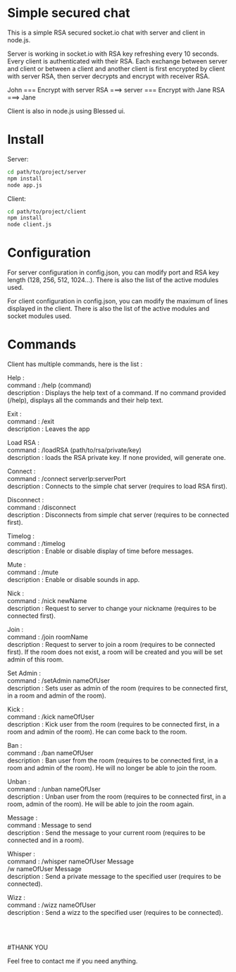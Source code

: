 # Simple secured chat

This is a simple RSA secured socket.io chat with server and client in node.js.

Server is working in socket.io with RSA key refreshing every 10 seconds. Every client is authenticated with their RSA. Each exchange between server and client or between a client and another client is first encrypted by client with server RSA, then server decrypts and encrypt with receiver RSA.

John === Encrypt with server RSA ===> server === Encrypt with Jane RSA ===> Jane

Client is also in node.js using Blessed ui.

# Install
Server:
```sh
cd path/to/project/server
npm install
node app.js
```

Client:
```sh
cd path/to/project/client
npm install
node client.js
```

# Configuration

For server configuration in config.json, you can modify port and RSA key length (128, 256, 512, 1024...).
There is also the list of the active modules used.

For client configuration in config.json, you can modify the maximum of lines displayed in the client.
There is also the list of the active modules and socket modules used.

# Commands

Client has multiple commands, here is the list :

Help :  <br/>
    command : /help (command) <br/>
    description : Displays the help text of a command. If no command provided (/help), displays all the commands and their help text. <br/>

Exit :  <br/>
    command : /exit <br/>
    description : Leaves the app <br/>

Load RSA : <br/>
    command : /loadRSA (path/to/rsa/private/key) <br/>
    description : loads the RSA private key. If none provided, will generate one. <br/>

Connect :  <br/>
    command : /connect serverIp:serverPort <br/>
    description : Connects to the simple chat server (requires to load RSA first). <br/>

Disconnect : <br/>
    command : /disconnect <br/>
    description : Disconnects from simple chat server (requires to be connected first). <br/>

Timelog : <br/>
    command : /timelog <br/>
    description : Enable or disable display of time before messages. <br/>

Mute : <br/>
    command : /mute <br/>
    description : Enable or disable sounds in app. <br/>

Nick :  <br/>
    command : /nick newName <br/>
    description : Request to server to change your nickname (requires to be connected first). <br/>

Join :  <br/>
    command : /join roomName <br/>
    description : Request to server to join a room (requires to be connected first). If the room does not exist, a room will be created and you will be set admin of this room. <br/>

Set Admin : <br/>
    command : /setAdmin nameOfUser <br/>
    description : Sets user as admin of the room (requires to be connected first, in a room and admin of the room). <br/>

Kick : <br/>
    command : /kick nameOfUser <br/>
    description : Kick user from the room (requires to be connected first, in a room and admin of the room). He can come back to the room. <br/>

Ban : <br/>
    command : /ban nameOfUser <br/>
    description : Ban user from the room (requires to be connected first, in a room and admin of the room). He will no longer be able to join the room. <br/>

Unban : <br/>
    command : /unban nameOfUser <br/>
    description : Unban user from the room (requires to be connected first, in a room, admin of the room). He will be able to join the room again.

Message : <br/>
    command : Message to send <br/>
    description : Send the message to your current room (requires to be connected and in a room). <br/>

Whisper : <br/>
    command : /whisper nameOfUser Message  <br/>
              /w nameOfUser Message <br/>
    description : Send a private message to the specified user (requires to be connected). <br/>

Wizz : <br/>
    command : /wizz nameOfUser  <br/>
    description : Send a wizz to the specified user (requires to be connected). <br/>

<br/><br/>

#THANK YOU

Feel free to contact me if you need anything.